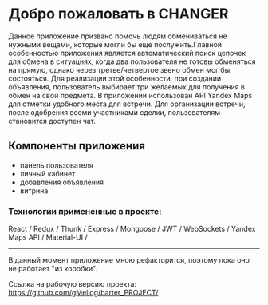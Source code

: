 # Добро пожаловать в CHANGER

Данное приложение призвано помочь людям обмениваться не нужными вещами, которые могли бы еще послужить.Главной особенностью приложения является автоматический поиск цепочек для обмена в ситуациях, когда два пользователя не готовы обменяться на прямую, однако через третье/четвертое звено обмен мог бы состояться. Для реализации этой особенности, при создании объявления, пользователь выбирает три желаемых для получения в обмен на свой предмета. В приложении использован API Yandex Maps для отметки удобного места для встречи. Для организации встречи, после одобрения всеми участниками сделки, пользователям становится доступен чат.

## Компоненты приложения

- панель пользователя
- личный кабинет
- добавления объявления
- витрина

### Технологии примененные в проекте:

React / Redux / Thunk / Express / Mongoose / JWT / WebSockets / Yandex Maps API / Material-UI /

---

В данный момент приложение мною рефакторится, поэтому пока оно не работает "из коробки".

Ссылка на рабочую версию проекта:
https://github.com/gMellog/barter_PROJECT/
